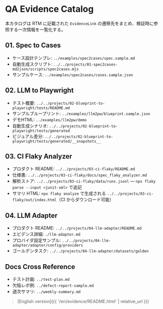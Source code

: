 # QA Evidence Catalog

本カタログは RTM に記載された `EvidenceLink` の遷移先をまとめ、検証時に参照する一次情報を一覧化する。

## 01. Spec to Cases
- ケース設計テンプレ: `../examples/spec2cases/spec.sample.md`
- 自動生成スクリプト: `../../projects/01-spec2cases-md2json/scripts/spec2cases.mjs`
- サンプルケース: `../examples/spec2cases/cases.sample.json`

## 02. LLM to Playwright
- テスト概要: `../../projects/02-blueprint-to-playwright/tests/README.md`
- サンプルブループリント: `../examples/llm2pw/blueprint.sample.json`
- デモHTML: `../examples/llm2pw/demo`
- 自動生成シナリオ: `../../projects/02-blueprint-to-playwright/tests/generated`
- ビジュアル差分: `../../projects/02-blueprint-to-playwright/tests/generated/__snapshots__`

## 03. CI Flaky Analyzer
- プロダクト README: `../../projects/03-ci-flaky/README.md`
- 仕様書: `../../projects/03-ci-flaky/docs/spec_flaky_analyzer.md`
- 解析ストア: `../../projects/03-ci-flaky/data/runs.jsonl` — `npx flaky parse --input <junit-xml>` で追記
- サマリ HTML: `npx flaky analyze` で生成される `../../projects/03-ci-flaky/out/index.html`（CI からダウンロード可能）

## 04. LLM Adapter
- プロダクト README: `../../projects/04-llm-adapter/README.md`
- エビデンス詳細: `./llm-adapter.md`
- プロバイダ設定サンプル: `../../projects/04-llm-adapter/adapter/config/providers`
- ゴールデンタスク: `../../projects/04-llm-adapter/datasets/golden`

## Docs Cross Reference
- テスト計画: `../test-plan.md`
- 欠陥レポ例: `../defect-report-sample.md`
- 週次サマリ: `../weekly-summary.md`

> [English version]({{ '/en/evidence/README.html' | relative_url }})
